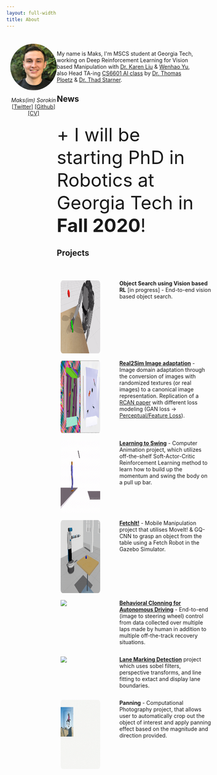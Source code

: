 ```yaml
---
layout: full-width
title: About
---
```


<div style="display: grid; grid-template-columns: 25% 75%; padding: 10px;">
  <div>
  	<p align="center">
  		<img src="../assets/img/maks.jpg" alt="maks_photo" width="200" align="center" style="border-radius: 50%"/>
  		<br><br>
  		<i>Maks(im) Sorokin</i>
  		<br>
  		<a href="https://www.twitter.com/initmaks/">[Twitter]</a> <a href="https://github.com/initmaks/">[Github]</a>
  		<br><a href="../misc/CV.pdf">[CV]</a>
  	</p>
  </div>
  <div>
  	<p>
  		<br>
  		My name is Maks, I'm MSCS student at Georgia Tech, working on Deep Reinforcement Learning for Vision based Manipulation with <a href="https://cs.stanford.edu/~karenliu/Home.html">Dr. Karen Liu</a> & <a href="https://wenhaoyu.weebly.com/">Wenhao Yu</a>, also Head TA-ing <a href="https://docs.google.com/document/d/e/2PACX-1vSfX11I1FjSvXfu7FdhdNa-XwHZx8HK4Ot-nM76dKWE85MB_y6xCN5XkjR-xycY6i4YB67K4Iw0Jkm2/pub">CS6601 AI class</a> by <a href="https://www.cc.gatech.edu/people/thomas-ploetz"> Dr. Thomas Ploetz</a> & <a href="https://www.cc.gatech.edu/home/thad/">Dr. Thad Starner</a>.
      <a><h2>News</h2></a>
  		<br><br>
        <font size="10">+ I will be starting PhD in Robotics at Georgia Tech in <strong>Fall 2020</strong>!</font>
  		<br>
  		<h2>Projects</h2>
  		<br>
  		<div style="display: grid; grid-template-columns: 30% 70%; padding: 10px; grid-column-gap: 50px;">
  			<!-- ################################################################################## -->
  			<div>
  				<img src="../assets/img/lift/lift.gif" style="border-radius: 5%; margin-top:15px" width="300" height="190"/>
  			</div>
  			<div>
  				<p>
  					<strong>Object Search using Vision based RL</strong> [in progress] - End-to-end vision based object search.
  				</p>
  			</div>
  			<!-- ################################################################################## -->
  			<div>
  				<img src="../assets/img/ran2can/simsim2.png" style="border-radius: 5%; margin-top:15px" width="300" height="190"/>
  			</div>
  			<div>
  				<p>
  					<a href="https://github.com/initmaks/ran2can"><strong>Real2Sim Image adaptation</strong></a> - Image domain adaptation through the conversion of images with randomized textures (or real images) to a canonical image representation. Replication of a <a href="https://arxiv.org/abs/1812.07252">RCAN paper</a> with different loss modeling (GAN loss -> <a href="https://arxiv.org/abs/1603.08155">Perceptual/Feature Loss</a>).
  				</p>
  			</div>
  			<!-- ################################################################################## -->
  			<div>
  				<img src="../assets/img/swing_rl/anim.gif" style="border-radius: 5%; margin-top:15px" width="300" height="190"/>
  			</div>
  			<div>
  				<p>
  					<a href="/page/learning_to_swing_with_rl"><strong>Learning to Swing</strong></a> - Computer Animation project, which utilizes off-the-shelf Soft-Actor-Critic Reinforcement Learning method to learn how to build up the momentum and swing the body on a pull up bar.
  				</p>
  			</div>
  			<!-- ################################################################################## -->
  			<div>
  				<img src="../assets/img/mm/mm.gif"  style="border-radius: 5%; margin-top:15px" width="300" height="190"/>
  			</div>
  			<div>
  				<p>
  					<a href="/page/mobile_manipulation_course"><strong>FetchIt!</strong></a> - Mobile Manipulation project that utilises MoveIt! & GQ-CNN to grasp an object from the table using a Fetch Robot in the Gazebo Simulator.
  				</p>
  			</div>
  			<!-- ################################################################################## -->
  			<div>
  				<img src="../assets/img/sdc_nd/anim.gif" style="border-radius: 5%; margin-top:15px"/>
  			</div>
  			<div>
  				<p>
  					<a href="https://github.com/initmaks/Self-driving_car_ND/tree/master/Behavioral-Cloning"><strong>Behavioral Clonning for Autonomous Driving</strong></a> - End-to-end (image to steering wheel) control from data collected over multiple laps made by human in addition to multiple off-the-track recovery situations.
  				</p>
  			</div>
  			<!-- ################################################################################## -->
  			<div>
  				<img src="https://raw.githubusercontent.com/initmaks/Self-driving_car_ND/master/Advanced-Lane-Lines/misc/drive.gif"  style="border-radius: 5%; margin-top:15px"/>
  			</div>
  			<div>
  				<p>
  					<a href="https://github.com/initmaks/Self-driving_car_ND/tree/master/Advanced-Lane-Lines"><strong>Lane Marking Detection</strong></a> project which uses sobel filters, perspective transforms, and line fitting to extact and display lane boundaries.
  				</p>
  			</div>
  			<!-- ################################################################################## -->
  			<div>
  				<img src="../assets/img/panning/anim.gif"  style="border-radius: 5%; margin-top:15px" width="300" height="180"/>
  			</div>
  			<div>
  				<p>
  					<strong>Panning</strong> - Computational Photography project, that allows user to automatically crop out the object of interest and apply panning effect based on the magnitude and direction provided.
  				</p>
  			</div>
  			<!-- ################################################################################## -->
		</div>
	</p>
  </div>
</div>


